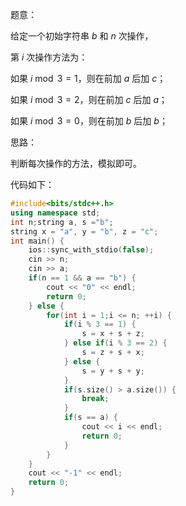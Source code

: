 题意：

给定一个初始字符串 $b$ 和 $n$ 次操作，

第 $i$ 次操作方法为：

如果 $i \bmod 3 = 1$，则在前加 $a$ 后加 $c$；

如果 $i \bmod 3 = 2$，则在前加 $c$ 后加 $a$；

如果 $i \bmod 3 = 0$，则在前加 $b$ 后加 $b$；

思路：

判断每次操作的方法，模拟即可。

代码如下：
```cpp
#include<bits/stdc++.h>
using namespace std;
int n;string a, s ="b";
string x = "a", y = "b", z = "c";
int main() {
	ios::sync_with_stdio(false);
	cin >> n;
	cin >> a;
	if(n == 1 && a == "b") {
		cout << "0" << endl;
		return 0;
	} else {
		for(int i = 1;i <= n; ++i) {
			if(i % 3 == 1) {
	            s = x + s + z;
			} else if(i % 3 == 2) {
				s = z + s + x;
			} else {
				s = y + s + y;
			}
			if(s.size() > a.size()) {
				break;
			}
			if(s == a) {
				cout << i << endl;
				return 0;
			}
		}
	}
	cout << "-1" << endl;
	return 0;
}
```


